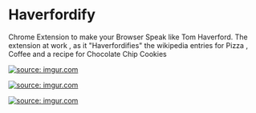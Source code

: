 Haverfordify
==========================

Chrome Extension to make your Browser Speak like Tom Haverford. The extension at work , as it "Haverfordifies" the wikipedia entries for Pizza , Coffee and a recipe for Chocolate Chip Cookies


<a href="http://imgur.com/LuG14QP"><img src="http://i.imgur.com/LuG14QP.png" title="source: imgur.com" /></a>

<a href="http://imgur.com/mzzgCtR"><img src="http://i.imgur.com/mzzgCtR.png" title="source: imgur.com" /></a>

<a href="http://imgur.com/4Kzktaw"><img src="http://i.imgur.com/4Kzktaw.png" title="source: imgur.com" /></a>
